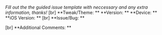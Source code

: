 *Fill out the the guided issue template with neccessary and any extra information, thanks!*
[br]
**Tweak/Theme: **
**Version: **
**Device: **
**iOS Version: **
[br]
**Issue/Bug: **



[br]
**Additional Comments: **


